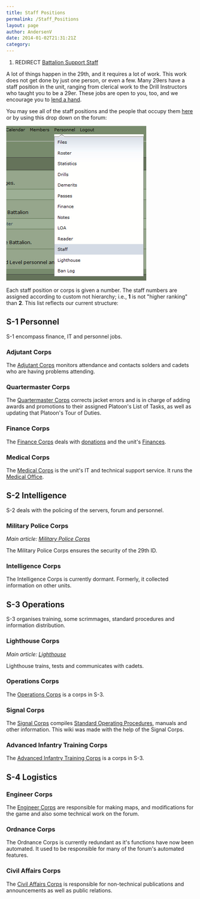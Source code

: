 ```yaml
---
title: Staff Positions
permalink: /Staff_Positions
layout: page
author: AndersenV
date: 2014-01-02T21:31:21Z
category: 
---
```

1.  REDIRECT [Battalion Support
    Staff](Battalion_Support_Staff "wikilink")

A lot of things happen in the 29th, and it requires a lot of work. This
work does not get done by just one person, or even a few. Many 29ers
have a staff position in the unit, ranging from clerical work to the
Drill Instructors who taught you to be a 29er. These jobs are open to
you, too, and we encourage you to [lend a
hand](Get_a_Job_in_the_Unit "wikilink").

You may see all of the staff positions and the people that occupy them
[here](http://29th.org/personnel/staff/) or by using this drop down on
the forum:

![Staffdropdown.jpg](images/Staffdropdown.jpg "Staffdropdown.jpg")

Each staff position or corps is given a number. The staff numbers are
assigned according to custom not hierarchy; i.e., **1** is not "higher
ranking" than **2**. This list reflects our current structure:

## S-1 Personnel

S-1 encompass finance, IT and personnel jobs.

### Adjutant Corps

The [Adjutant Corps](http://29th.org/personnel/staff/?office=2) monitors
attendance and contacts solders and cadets who are having problems
attending.

### Quartermaster Corps

The [Quartermaster Corps](http://29th.org/personnel/staff/?office=3)
corrects jacket errors and is in charge of adding awards and promotions
to their assigned Platoon's List of Tasks, as well as updating that
Platoon's Tour of Duties.

### Finance Corps

The [Finance Corps](http://29th.org/personnel/staff/?office=4) deals
with [donations](Donate "wikilink") and the unit's
[Finances](http://29th.org/personnel/finance/).

### Medical Corps

The [Medical Corps](http://29th.org/personnel/staff/?office=5) is the
unit's IT and technical support service. It runs the [Medical
Office](Medical_Office "wikilink").

## S-2 Intelligence

S-2 deals with the policing of the servers, forum and personnel.

### Military Police Corps

*Main article: [Military Police
Corps](Military_Police_Corps "wikilink")*

The Military Police Corps ensures the security of the 29th ID.

### Intelligence Corps

The Intelligence Corps is currently dormant. Formerly, it collected
information on other units.

## S-3 Operations

S-3 organises training, some scrimmages, standard procedures and
information distribution.

### Lighthouse Corps

*Main article: [Lighthouse](Lighthouse "wikilink")*

Lighthouse trains, tests and communicates with cadets.

### Operations Corps

The [Operations Corps](http://29th.org/personnel/staff/?office=9) is a
corps in S-3.

### Signal Corps

The [Signal Corps](http://29th.org/personnel/staff/?office=10) compiles
[Standard Operating
Procedures](Standard_Operating_Procedures "wikilink"), manuals and other
information. This wiki was made with the help of the Signal Corps.

### Advanced Infantry Training Corps

The [Advanced Infantry Training
Corps](http://29th.org/personnel/staff/?office=11) is a corps in S-3.

## S-4 Logistics

### Engineer Corps

The [Engineer Corps](http://29th.org/personnel/staff/?office=12) are
responsible for making maps, and modifications for the game and also
some technical work on the forum.

### Ordnance Corps

The Ordnance Corps is currently redundant as it's functions have now
been automated. It used to be responsible for many of the forum's
automated features.

### Civil Affairs Corps

The [Civil Affairs Corps](http://29th.org/personnel/staff/?office=14) is
responsible for non-technical publications and announcements as well as
public relations.

